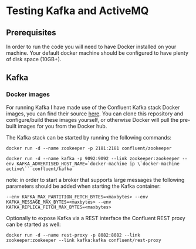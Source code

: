 # Testing Kafka and ActiveMQ

## Prerequisites

In order to run the code you will need to have Docker installed on your machine. Your default docker machine should be configured to have plenty of disk space (10GB+). 

## Kafka

### Docker images

For running Kafka I have made use of the Confluent Kafka stack Docker images, you can find their source [here](https://github.com/confluentinc/docker-images). You can clone this repository and configure/build these images yourself, or otherwise Docker will pull the pre-built images for you from the Docker hub.

The Kafka stack can be started by running the following commands:

`docker run -d --name zookeeper -p 2181:2181 confluent/zookeeper`

```docker run -d --name kafka -p 9092:9092 --link zookeeper:zookeeper --env KAFKA_ADVERTISED_HOST_NAME=`docker-machine ip \`docker-machine active\`` confluent/kafka```

note: in order to start a broker that supports large messages the following parameters should be added when starting the Kafka container:

`--env KAFKA_MAX_PARTITION_FETCH_BYTES=<maxbytes> --env KAFKA_MESSAGE_MAX_BYTES=<maxbytes> --env KAFKA_REPLICA_FETCH_MAX_BYTES=<maxbytes>`

Optionally to expose Kafka via a REST interface the Confluent REST proxy can be started as well:

`docker run -d --name rest-proxy -p 8082:8082 --link zookeeper:zookeeper --link kafka:kafka confluent/rest-proxy`


